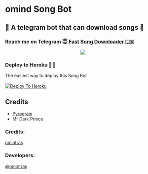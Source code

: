 # omind Song Bot
##  🎹 A telegram bot that can download songs 🎸
### Reach me on Telegram [😇 Fast Song Downloader 🇱🇰](http://t.me/FastSongDowloaderSri_bot)
<p align="center">
  <img src="https://telegra.ph/file/3d8882ce42f3a010986e6.jpg">
</p>




### Deploy to Heroku 🏃‍♂

The easiest way to deploy this Song Bot  <br><br>
[![Deploy To Heroku](https://www.herokucdn.com/deploy/button.svg)](https://heroku.com/deploy?template=https://github.com/UvinduBro/UBSongBot)


## Credits

- [Pyrogram](https://github.com/pyrogram)
- Mr Dark Prince

### Credits:

[omintras](https://t.me/omintras)






### Developers:

[@omintras](https://t.me/omintras)
